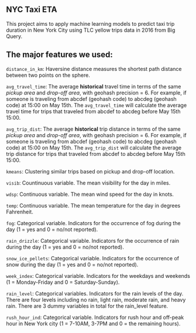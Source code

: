 ## NYC Taxi ETA

This project aims to apply machine learning models to predict taxi trip duration in New York City using TLC yellow trips data in 2016 from Big Query.

## The major features we used:

`distance_in_km`: Haversine distance measures the shortest path distance between two points on the sphere. 

`avg_travel_time`: The average **historical** travel time in terms of the same *pickup area* and *drop-off area*, with geohash precision = 6. For example, if someone is traveling from abcdef (geohash code) to abcdeg (geohash code) at 15:00 on May 15th. The `avg_travel_time` will calculate the average travel time for trips that traveled from abcdef to abcdeg before May 15th 15:00. 

`avg_trip_dist`: The average **historical** trip distance in terms of the same *pickup area* and *drop-off area*, with geohash precision = 6. For example, if someone is traveling from abcdef (geohash code) to abcdeg (geohash code) at 15:00 on May 15th. The `avg_trip_dist` will calculate the average trip distance for trips that traveled from abcdef to abcdeg before May 15th 15:00. 

`kmeans`: Clustering similar trips based on pickup and drop-off location.

`visib`: Countinuous variable. The mean visibility for the day in miles.

`wdsp`: Continuous variable. The mean wind speed for the day in knots.

`temp`: Continuous variable. The mean temperature for the day in degrees Fahrenheit.

`fog`: Categorical variable. Indicators for the occurrence of fog during the day (1 = yes and 0 = no/not reported).

`rain_drizzle`: Categorical variable. Indicators for the occurrence of rain during the day (1 = yes and 0 = no/not reported).

`snow_ice_pellets`: Categorical variable. Indicators for the occurrence of snow during the day (1 = yes and 0 = no/not reported).

`week_index`: Categorical variable. Indicators for the weekdays and weekends (1 = Monday-Friday and 0 = Saturday-Sunday).

`rain_level`: Categorical variables. Indicators for the rain levels of the day. There are four levels including no rain, light rain, moderate rain, and heavy rain. There are 3 dummy variables in total for the rain_level feature.

`rush_hour_ind`: Categorical variable. Indicators for rush hour and off-peak hour in New York city (1 = 7-10AM, 3-7PM and 0 = the remaining hours).

